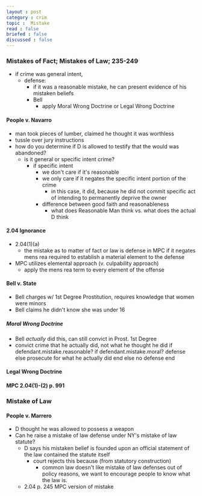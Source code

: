 ```yaml
---
layout : post
category : crim
topic :  Mistake
read : false
briefed : false
discussed : false
---
```


### Mistakes of Fact; Mistakes of Law; 235-249
- if crime was general intent,
	- defense:
		- if it was a reasonable mistake, he can present evidence of his mistaken beliefs
		- Bell
			- apply Moral Wrong Doctrine or Legal Wrong Doctrine

#### People v. Navarro
- man took pieces of lumber, claimed he thought it was worthless
- tussle over jury instructions
- how do you determine if D is allowed to testify that the would was abandoned?
	- is it general or specific intent crime?
		- if specific intent
			- we don't care if it's reasonable
			- we only care if it negates the specific intent portion of the crime
				- in this case, it did, because he did not commit specific act of intending to permanently deprive the owner
			- difference between good faith and reasonableness
				- what does Reasonable Man think vs. what does the actual D think

#### 2.04 Ignorance
- 2.04(1)(a)
	- the mistake as to matter of fact or law is defense in MPC if it negates mens rea required to establish a material element to the defense
- MPC utilizes elemental approach (v. culpability approach)
	- apply the mens rea term to every element of the offense

#### Bell v. State
- Bell charges w/ 1st Degree Prostitution, requires knowledge that women were minors
- Bell claims he didn't know she was under 16

##### Moral Wrong Doctrine
- Bell *actually* did this, can still convict in Prost. 1st Degree
- convict crime that he actually did, not what he thought he did
	if defendant.mistake.reasonable?
		if defendant.mistake.moral?
			defense
		else
			prosecute for what he actually did
		end
	else
		no defense
	end

#### Legal Wrong Doctrine

#### MPC 2.04(1)-(2) p. 991

### Mistake of Law

#### People v. Marrero
- D thought he was allowed to possess a weapon
- Can he raise a mistake of law defense under NY's mistake of law statute?
	- D says his mistaken belief is founded upon an official statement of the law contained the statute itself
		- court rejects this because (from statutory construction)
			- common law doesn't like mistake of law defenses out of policy reasons, we want to encourage people to know what the law is.
	- 2.04 p. 245 MPC version of mistake
